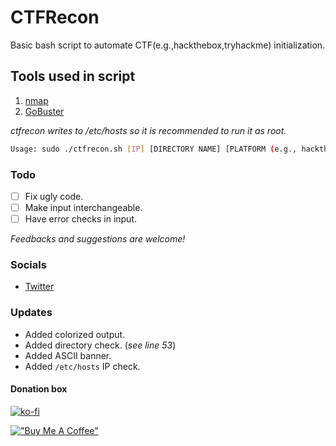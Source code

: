# CTFRecon

Basic bash script to automate CTF(e.g.,hackthebox,tryhackme) initialization.

## Tools used in script

1. [nmap](https://nmap.org/)
2. [GoBuster](https://github.com/OJ/gobuster)

*ctfrecon writes to /etc/hosts so it is recommended to run it as root.*

```bash
Usage: sudo ./ctfrecon.sh [IP] [DIRECTORY NAME] [PLATFORM (e.g., hackthebox,thm)] [WORDLIST]
```

### Todo

- [ ] Fix ugly code.
- [ ] Make input interchangeable.
- [ ] Have error checks in input.

*Feedbacks and suggestions are welcome!*

### Socials

- [Twitter](https://twitter.com/hambyhaxx)

### Updates

- Added colorized output.
- Added directory check. (*see line 53*)
- Added ASCII banner.
- Added `/etc/hosts` IP check.

#### Donation box

[![ko-fi](https://ko-fi.com/img/githubbutton_sm.svg)](https://ko-fi.com/hambyhaxx)

[!["Buy Me A Coffee"](https://www.buymeacoffee.com/assets/img/custom_images/orange_img.png)](https://www.buymeacoffee.com/hambyhaxx)
